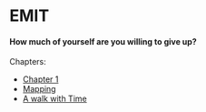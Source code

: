 # EMIT
#### How much of yourself are you willing to give up?

Chapters:
- [Chapter 1](./ch1.md)
- [Mapping](./mapping.md)
- [A walk with Time](./time_narrator.md)
